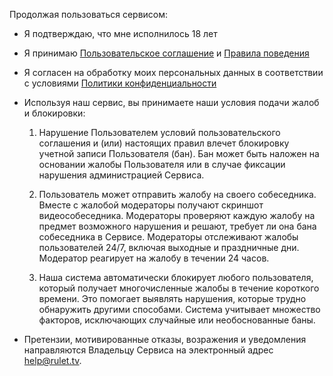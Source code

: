 Продолжая пользоваться сервисом:

* Я подтверждаю, что мне исполнилось 18 лет
* Я принимаю [Пользовательское соглашение](./agreement.md) и [Правила поведения](./rules.md)
* Я согласен на обработку моих персональных данных в соответствии с условиями [Политики конфиденциальности](./politics.md)
* Используя наш сервис, вы принимаете наши условия подачи жалоб и блокировки:


  1. Нарушение Пользователем условий пользовательского соглашения и (или) настоящих правил влечет блокировку учетной записи Пользователя (бан). Бан может быть наложен на основании     жалобы Пользователя или в случае фиксации нарушения администрацией Сервиса.

  2. Пользователь может отправить жалобу на своего собеседника. Вместе с жалобой модераторы получают скриншот видеособеседника. Модераторы проверяют каждую жалобу на предмет    возможного нарушения и решают, требует ли она бана собеседника в Сервисе. Модераторы отслеживают жалобы 
  пользователей 24/7, включая выходные и праздничные дни. Модератор реагирует на жалобу в течении 24 часов.

  3. Наша система автоматически блокирует любого пользователя, который получает многочисленные жалобы в течение короткого времени. Это помогает выявлять нарушения, которые трудно    обнаружить другими способами. Система учитывает множество факторов, исключающих случайные или необоснованные баны.

* Претензии, мотивированные отказы, возражения и уведомления направляются Владельцу Сервиса на электронный адрес help@rulet.tv.
